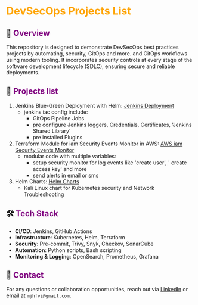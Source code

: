 # <font color="orange">DevSecOps Projects List</font>

## 📌 <font color="purple">Overview</font>

This repository is designed to demonstrate DevSecOps best practices projects by automating, security, GitOps and more.
and GitOps workflows using modern tooling.
It incorporates security controls at every stage of the software development lifecycle (SDLC),
ensuring secure and reliable deployments.

## 🧰 <font color="purple">Projects list</font>

1. Jenkins Blue-Green Deployment with Helm: [Jenkins Deployment](https://github.com/mjhfvi/GitOps_Jenkins_Deployment)
   - jenkins iac config include:
     - GitOps Pipeline Jobs
     - pre configure Jenkins loggers, Credentials, Certificates, 'Jenkins Shared Library'
     - pre installed Plugins
2. Terraform Module for iam Security Events Monitor in AWS: [AWS iam Security Events Monitor](https://github.com/mjhfvi/terraform-aws-iam-security-events-monitor)
   - modular code with multiple variables:
     - setup security monitor for log events like 'create user', ' create access key' and more
     - send alerts in email or sms
3. Helm Charts: [Helm Charts](https://github.com/mjhfvi/GitOps_Helm_Charts)
   - Kali Linux chart for Kubernetes security and Network Troubleshooting

## 🛠️ <font color="purple">Tech Stack</font>

- **CI/CD**: Jenkins, GitHub Actions
- **Infrastructure**: Kubernetes, Helm, Terraform
- **Security**: Pre-commit, Trivy, Snyk, Checkov, SonarCube
- **Automation**: Python scripts, Bash scripting
- **Monitoring & Logging**: OpenSearch, Prometheus, Grafana

## 📧 <font color="purple">Contact</font>

For any questions or collaboration opportunities, reach out via [LinkedIn](https://www.linkedin.com/in/mjhfvi) or email at `mjhfvi@gmail.com`.
